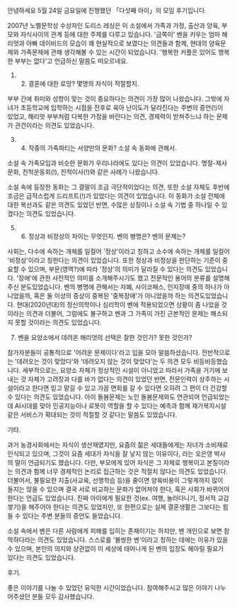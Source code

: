 안녕하세요 5월 24일 금요일에 진행했던 「다섯째 아이」의 모임 후기입니다.

2007년 노벨문학상 수상자인 도리스 레싱은 이 소설에서 가족과 가정, 출산과 양육, 부모와 자식사이의 관계 등에 대한 주제를 다루고 있습니다. '금쪽이' 벤을 키우는 엄마 해리엇과 아빠 데이비드의 모습이 꽤 현실적으로 보였다는 의견들과 함께, 현대의 양육문제와 가족문제에 관해 생각해볼 수 있는 시간이 되었습니다. '행복한 커플은 있어도 행복한 부부는 없다'고 언급하신 말씀도 떠오르네요.

1. 2. 결혼에 대한 로망? 몇명의 자식이 적절할지.

부부 간에 취미와 성향이 맞는 것이 중요하다는 의견이 가장 많이 나왔습니다. 그밖에 자녀가 초등학교에 입학하는 시점을 전후로 육아 난이도가 달라진다는 주변의 증언(!)이 있었고, 해리엇 부부처럼 다복한 가정을 바란다는 의견, 경제력이 받쳐주느냐 하는 문제가 관건이라는 의견도 있었습니다.

3. 4. 작중의 가족파티는 서양만의 문화? 소설 속 동화에 관해서.

소설 속 가족모임과 비슷한 문화가 우리나라에도 있다는 의견이 있었습니다. 명절-제사문화, 친척운동회(!), 친척이사(!)와 같은 사례가 나왔습니다.

소설 속에 등장한 동화는 그 결말이 조금 극단적이었다는 의견, 또한 소설 자체도 후반에 조금은 급작스럽게 드리프트(!)가 있었다는 의견이 있었습니다. 이 동화가 소설 전체에 대한 복선과도 같은 의견도 있었던 반면, 수많은 상징이나 소설 속 기법 중 하나일 수 있겠다는 의견도 있었습니다.

5. 6. 정상과 비정상의 차이는 무엇인지. 벤의 병명은? 벤의 문제는?

사회는, 다수에 속하는 개체를 일컬어 '정상'이라고 칭하고 소수에 속하는 개체를 일컬어 '비정상'이라고 칭한다는 의견이 있었습니다. 또한 정상과 비정상을 판단하는 기준이 중요할 수 있으며, 부문(영역?)에 따라 '정상'의 의미가 달라질 수 있다는 의견도 있었습니다. '장애'에 관한 사전적인 의미를 소개해주시기도 했고 전문적인 용어의 분류를 설명해주신 분도있었습니다. 벤의 병명에 관해서는 자폐, 사이코패스, 인지장애 중의 하나가 아니었을까, 혹은 둘 이상의 증상이 중복된 '중복장애'가 아니었을까 하는 의견도있었습니다. 현대(2020년대)의 정신의학이나 심리학이 벤에 적용되었으면 상황이 좀 나았을 것이라는 의견과 더불어, 그럼에도 불구하고 벤과 그 가족이 가진 근본적인 문제는 해소되지 못할 것이라는 의견도 있었습니다.

7. 벤을 요양소에서 데려온 해리엇의 선택은 잘한 것인가? 못한 것인가?

참가자분들이 공통적으로 '어려운 문제이다'라고 입을 모아 말씀하셨습니다. 전반적으로는  '데려오는 것이 맞았다'와 '데려오지 않는 것이 맞았다'는 두 의견 모두 비등비등했습니다. 세부적으로는, 요양소 자체가 정상적인 시설이 아니었고 따라서 가족을 거기에 보내는 것 자체가 고려장과 다를 바가 없다는 의견이 있었던 반면, 전문인력이 상주하는 시설이라고 한다면 믿고 맡길 수 있고 가끔 면회를 갈 수 있다면 오히려 그 편이 더 건강할 수 있다는 의견도 있었습니다. 아이 돌봄문제는 노인 돌봄문제와도 연관되어 언급되었는데 AI시대를 맞아 인공지능이나 로봇이 역할을 할 수 있다는 예측과 함께 재가복지시설 같은 서비스가 확대되는 것이 적절할 것 같다는 말씀도 있었습니다.

기타.

과거 농경사회에서는 자식이 생산재였지만, 요즘의 젊은 세대들에게는 자녀가 소비재로 인식되고 있으며, 그것이 요즘 세대가 자식을 잘 낳지 않는 이유이다, 라는 오은영 박사의 말이 언급되기도 했습니다. 다만, 부모에게 있어 자식은 그 자체로 행복이고 본질이라는 의견과 함께 너무 경제적인 논리로 접근하는 것은 적절치 않다는 의견도 있었습니다. 더불어서, 불필요한 지출(사교육, 선행학습 등)을 줄이면 양육비용이 그렇게까지 많이 들지는 않을 수 있으며 결국 서로 비교하는 문화가 없어져야 한다, 혹은 사회가 바뀌어야 한다는 언급도 있었습니다. 진짜 아이에게 필요한 것(ex. 여행, 놀러다니기, 정서적 교감 쌓기)을 해주어야 한다는 의견도 있었지만, 또 한편으로는 실제 결혼생활은 그보다는 힘들 수 있다는 주변 분들의 증언도 들었습니다.

소설 속에서 벤은 다른 사람에게 피해를 입히는 존재이기는 하지만, 벤 개인으로 보면 참 딱하다라는 의견도 있었습니다. 스스로를 '불쌍한 벤'이라고 칭하는 데에는 이유가 있을 수 있으며, 본인의 의지와 상관없이 이 세상에 태어나게 된 벤의 입장도 헤아릴 필요가 있다는 의견도 있었습니다.

후기.

좋은 이야기를 나눌 수 있었던 유익한 시간이었습니다. 참여해주시고 많은 이야기 나누어주셨던 분들 모두 감사했습니다.